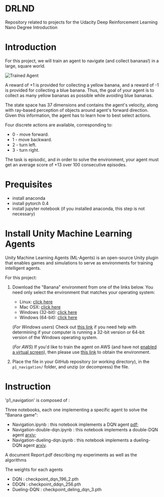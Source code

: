 # DRLND
Repository related to projects for the Udacity Deep Reinforcement Learning Nano Degree
Introduction

# Introduction

For this project, we will train an agent to navigate (and collect bananas!) in a large, square world.

![Trained Agent](https://github.com/FaboNo/DRLND/collect_banana.gif)

A reward of +1 is provided for collecting a yellow banana, and a reward of -1 is provided for collecting a blue banana. 
Thus, the goal of your agent is to collect as many yellow bananas as possible while avoiding blue bananas.

The state space has 37 dimensions and contains the agent's velocity, along with ray-based perception of objects 
around agent's forward direction. Given this information, the agent has to learn how to best select actions. 

Four discrete actions are available, corresponding to:

- 0 - move forward.
- 1 - move backward.
- 2 - turn left.
- 3 - turn right.

The task is episodic, and in order to solve the environment, your agent must get an average score of +13 over 100 consecutive episodes.

# Prequisites

- install anaconda
- install pytorch 0.4
- install jupyter notebook (if you installed anaconda, this step is not necessary)

# Install Unity Machine Learning Agents

Unity Machine Learning Agents (ML-Agents) is an open-source Unity plugin that enables games and simulations to serve as environments for training intelligent agents.

For this project:

1. Download the "Banana" environment from one of the links below.  You need only select the environment that matches your operating system:
    - Linux: [click here](https://s3-us-west-1.amazonaws.com/udacity-drlnd/P1/Banana/Banana_Linux.zip)
    - Mac OSX: [click here](https://s3-us-west-1.amazonaws.com/udacity-drlnd/P1/Banana/Banana.app.zip)
    - Windows (32-bit): [click here](https://s3-us-west-1.amazonaws.com/udacity-drlnd/P1/Banana/Banana_Windows_x86.zip)
    - Windows (64-bit): [click here](https://s3-us-west-1.amazonaws.com/udacity-drlnd/P1/Banana/Banana_Windows_x86_64.zip)
    
    (_For Windows users_) Check out [this link](https://support.microsoft.com/en-us/help/827218/how-to-determine-whether-a-computer-is-running-a-32-bit-version-or-64) if you need help with determining if your computer is running a 32-bit version or 64-bit version of the Windows operating system.

    (_For AWS_) If you'd like to train the agent on AWS (and have not [enabled a virtual screen](https://github.com/Unity-Technologies/ml-agents/blob/master/docs/Training-on-Amazon-Web-Service.md)), then please use [this link](https://s3-us-west-1.amazonaws.com/udacity-drlnd/P1/Banana/Banana_Linux_NoVis.zip) to obtain the environment.

2. Place the file in your GitHub repository (or working directory), in the `p1_navigation/` folder, and unzip (or decompress) the file. 

# Instruction

'p1_navigation' is composed of :

Three notebooks, each one implementing a specific agent to solve the "Banana game":

- Navigation.ipynb : this notebook implements a DQN agent [pdf](https://www.cs.toronto.edu/~vmnih/docs/dqn.pdf);
- Navigation-double-dqn.ipynb : this notebook implements a double-DQN agent [arxiv](https://arxiv.org/abs/1509.06461);
- Navigation-dueling-dqn.ipynb : this notebook implements a dueling-DQN agent [arxiv](https://arxiv.org/abs/1511.06581).

A document Report.pdf describing my experiments as well as the algorithms

The weights for each agents
- DQN : checkpoint_dqn_196_2.pth
- DDQN : checkpoint_ddqn_256.pth
- Dueling-DQN : checkpoint_deling_dqn_3.pth

